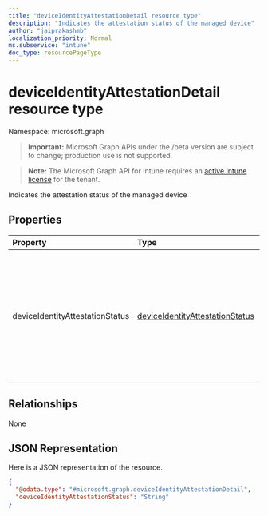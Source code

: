 ```yaml
---
title: "deviceIdentityAttestationDetail resource type"
description: "Indicates the attestation status of the managed device"
author: "jaiprakashmb"
localization_priority: Normal
ms.subservice: "intune"
doc_type: resourcePageType
---
```


# deviceIdentityAttestationDetail resource type

Namespace: microsoft.graph

> **Important:** Microsoft Graph APIs under the /beta version are subject to change; production use is not supported.

> **Note:** The Microsoft Graph API for Intune requires an [active Intune license](https://go.microsoft.com/fwlink/?linkid=839381) for the tenant.

Indicates the attestation status of the managed device

## Properties
|Property|Type|Description|
|:---|:---|:---|
|deviceIdentityAttestationStatus|[deviceIdentityAttestationStatus](../resources/intune-devices-deviceidentityattestationstatus.md)|Indicates the attestation status of the managed device. And in which way. Default: Unknown. This property is read-only. Possible values are: `unknown`, `trusted`, `unTrusted`, `notSupported`, `incompleteData`, `unknownFutureValue`.|

## Relationships
None

## JSON Representation
Here is a JSON representation of the resource.
<!-- {
  "blockType": "resource",
  "@odata.type": "microsoft.graph.deviceIdentityAttestationDetail"
}
-->
``` json
{
  "@odata.type": "#microsoft.graph.deviceIdentityAttestationDetail",
  "deviceIdentityAttestationStatus": "String"
}
```